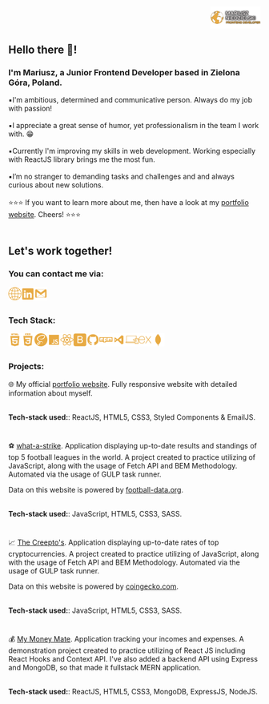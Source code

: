<p align=right>
<img align="center" alt="mariuszniedzielski.pl" width="20%" src="./img/logo-transparent.png" />
</p>

## Hello there 👋!

### I'm Mariusz, a Junior Frontend Developer based in Zielona Góra, Poland.

▪️I'm ambitious, determined and communicative
person. Always do my job with passion!
<br/>
<br/>
▪️I appreciate a great sense of humor, yet professionalism in
the team I work with. 😁
<br/>
<br/>
▪️Currently I'm improving my skills in web
development. Working especially with ReactJS library
brings me the most fun. 
<br/>
<br/>
▪️I’m no stranger to demanding tasks and challenges and
and always curious about new solutions.
<br/>
<br/>
⭐⭐⭐ If you want to learn more about me, then have a look at my [portfolio website](https://mariuszniedzielski.pl). Cheers! ⭐⭐⭐
<br/>
<br/>

## Let's work together!



### You can contact me via:

[<img align="left" alt="mniedzielski.pl" width="26px" src="./img/globe.svg" />](https://mariuszniedzielski.pl)
[<img align="left" alt="Niedzielski-Mariusz | LinkedIn" width="26px" src="./img/linkedinLogo.svg" />](https://www.linkedin.com/in/mariusz-niedzielski-226868162/)
[<img align="left" alt="Niedzielski-Mariusz | Gmail" width="26px" src="./img/gmailLogo.svg" />](mailto:mariuszn13@gmail.com)

<br/>

#

### Tech Stack:

<img align="left" alt="HTML5" width="26px" src="./img/html5Logo.svg" />
<img align="left" alt="CSS3" width="26px" src="./img/css3Logo.svg" />
<img align="left" alt="Sass" width="26px" src="./img/sassLogo.svg" />
<img align="left" alt="JavaScript" width="26px" src="./img/javascriptLogo.svg" />
<img align="left" alt="React" width="26px" src="./img/reactLogo.svg" />
<img align="left" alt="Bootstrap" width="26px" src="./img/bootstrapLogo.svg" />
<img align="left" alt="GitHub" width="26px" src="./img/githubLogo.svg" />
<img align="left" alt="NPM" width="26px" src="./img/npmLogo.svg" />
<img align="left" alt="Visual Studio Code" width="26px" src="./img/vscodeLogo.svg" />
<img align="left" alt="RWD" width="26px" src="./img/responsiveLogo.svg" />
<img align="left" alt="ExpressJS" width="26px" src="./img/expressLogo.svg" />
<img align="left" alt="MongoDB" width="26px" src="./img/mongodbLogo.svg" />

<br />

#

### Projects:


🌐 My official [portfolio website](https://mariuszniedzielski.pl). Fully responsive website with detailed information
about myself.

<br />
<strong>Tech-stack used:</strong>: ReactJS, HTML5, CSS3, Styled
Components & EmailJS.
<br />

#

⚽ [what-a-strike](https://what-a-strike.netlify.app). Application displaying up-to-date results and standings of top 5 football leagues in the world. A project created to practice utilizing of JavaScript, along with the usage of Fetch API and BEM Methodology. Automated via the usage of GULP task runner.

Data on this website is powered by [football-data.org](https://www.football-data.org/).

<br />
<strong>Tech-stack used:</strong>: JavaScript, HTML5, CSS3, SASS.
<br />

#


📈 [The Creepto's](https://the-creeptos.netlify.app). Application displaying up-to-date rates of top cryptocurrencies. A project created to practice utilizing of JavaScript, along with the usage of Fetch API and BEM Methodology. Automated via the usage of GULP task runner.

Data on this website is powered by [coingecko.com](https://www.coingecko.com/).

<br />
<strong>Tech-stack used:</strong>: JavaScript, HTML5, CSS3, SASS.
<br />

#


💰 [My Money Mate](https://my-money-mate.netlify.app). Application tracking your incomes and expenses. A demonstration project created to practice utilizing of React JS including React Hooks and Context API. I've also added a backend API using Express and MongoDB, so that made it fullstack MERN application.

<br />
<strong>Tech-stack used:</strong>: ReactJS, HTML5, CSS3, MongoDB, ExpressJS, NodeJS.
<br />
